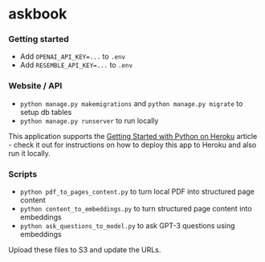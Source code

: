 # askbook

### Getting started

- Add `OPENAI_API_KEY=...` to `.env`
- Add `RESEMBLE_API_KEY=...` to `.env`

### Website / API

- `python manage.py makemigrations` and `python manage.py migrate` to setup db tables
- `python manage.py runserver` to run locally

This application supports the [Getting Started with Python on Heroku](https://devcenter.heroku.com/articles/getting-started-with-python) article - check it out for instructions on how to deploy this app to Heroku and also run it locally.

### Scripts

- `python pdf_to_pages_content.py` to turn local PDF into structured page content
- `python content_to_embeddings.py` to turn structured page content into embeddings
- `python ask_questions_to_model.py` to ask GPT-3 questions using embeddings

Upload these files to S3 and update the URLs.